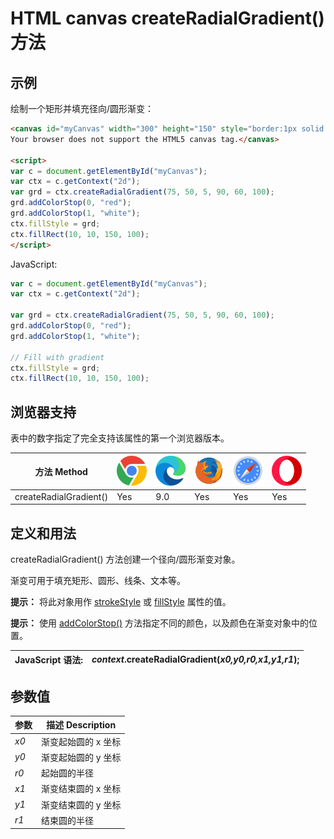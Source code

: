 HTML canvas createRadialGradient() 方法
===

## 示例

绘制一个矩形并填充径向/圆形渐变：

```html idoc:preview:iframe
<canvas id="myCanvas" width="300" height="150" style="border:1px solid #d3d3d3;">
Your browser does not support the HTML5 canvas tag.</canvas>

<script>
var c = document.getElementById("myCanvas");
var ctx = c.getContext("2d");
var grd = ctx.createRadialGradient(75, 50, 5, 90, 60, 100);
grd.addColorStop(0, "red");
grd.addColorStop(1, "white");
ctx.fillStyle = grd;
ctx.fillRect(10, 10, 150, 100);
</script>
```

JavaScript:

```js
var c = document.getElementById("myCanvas");
var ctx = c.getContext("2d");

var grd = ctx.createRadialGradient(75, 50, 5, 90, 60, 100);
grd.addColorStop(0, "red");
grd.addColorStop(1, "white");

// Fill with gradient
ctx.fillStyle = grd;
ctx.fillRect(10, 10, 150, 100);
```

## 浏览器支持

表中的数字指定了完全支持该属性的第一个浏览器版本。

| 方法 Method | ![chrome][1] | ![edge][2] | ![firefox][3] | ![safari][4] | ![opera][5] |
| ----------- | --- | --- | --- | --- | --- |
| createRadialGradient() | Yes | 9.0 | Yes | Yes | Yes |
<!--rehype:style=width: 100%; display: inline-table;-->

## 定义和用法

createRadialGradient() 方法创建一个径向/圆形渐变对象。

渐变可用于填充矩形、圆形、线条、文本等。

**提示：** 将此对象用作 [strokeStyle](canvas_strokestyle.md) 或 [fillStyle](canvas_fillstyle.md) 属性的值。

**提示：** 使用 [addColorStop()](canvas_addcolorstop.md) 方法指定不同的颜色，以及颜色在渐变对象中的位置。

| JavaScript 语法: | *context*.createRadialGradient(*x0,y0,r0,x1,y1,r1*); |
| ----------- | ----------- |
<!--rehype:style=width: 100%; display: inline-table;-->

## 参数值

| 参数 | 描述 Description |
| ----- | ----- |
| *x0*      | 渐变起始圆的 x 坐标 |
| *y0*      | 渐变起始圆的 y 坐标 |
| *r0*      | 起始圆的半径 |
| *x1*      | 渐变结束圆的 x 坐标 |
| *y1*      | 渐变结束圆的 y 坐标 |
| *r1*      | 结束圆的半径 |
<!--rehype:style=width: 100%; display: inline-table;-->



[1]: ../assets/chrome.svg
[2]: ../assets/edge.svg
[3]: ../assets/firefox.svg
[4]: ../assets/safari.svg
[5]: ../assets/opera.svg